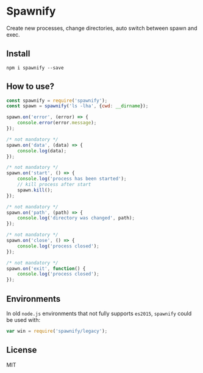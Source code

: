 # Spawnify

Create new processes, change directories, auto switch between spawn and exec.

## Install

```
npm i spawnify --save
```

## How to use?

```js
const spawnify = require('spawnify');
const spawn = spawnify('ls -lha', {cwd: __dirname});

spawn.on('error', (error) => {
    console.error(error.message);
});

/* not mandatory */
spawn.on('data', (data) => {
    console.log(data);
});

/* not mandatory */
spawn.on('start', () => {
    console.log('process has been started');
    // kill process after start
    spawn.kill();
});

/* not mandatory */
spawn.on('path', (path) => {
    console.log('directory was changed', path);
});

/* not mandatory */
spawn.on('close', () => {
    console.log('process closed');
});

/* not mandatory */
spawn.on('exit', function() {
    console.log('process closed');
});
```

## Environments

In old `node.js` environments that not fully supports `es2015`, `spawnify` could be used with:

```js
var win = require('spawnify/legacy');
```

## License

MIT
